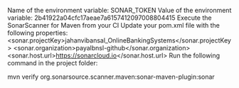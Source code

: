 Name of the environment variable: SONAR_TOKEN 
Value of the environment variable: 2b41922a04cfc17aeae7a6157412097008804415 
Execute the SonarScanner for Maven from your CI
Update your pom.xml file with the following properties:
<properties>
  <sonar.projectKey>jahanvibansal_OnlineBankingSystems</sonar.projectKey>
  <sonar.organization>payalbnsl-github</sonar.organization>
  <sonar.host.url>https://sonarcloud.io</sonar.host.url>
</properties>
Run the following command in the project folder:

mvn verify org.sonarsource.scanner.maven:sonar-maven-plugin:sonar